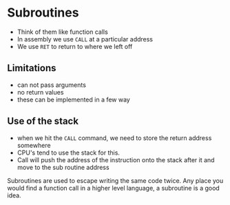 # Subroutines

-   Think of them like function calls
-   In assembly we use `CALL` at a particular address
-   We use `RET` to return to where we left off

## Limitations

-   can not pass arguments
-   no return values
-   these can be implemented in a few way

## Use of the stack

-   when we hit the `CALL` command, we need to store the return address somewhere
-   CPU's tend to use the stack for this.
-   Call will push the address of the instruction onto the stack after it and move to the sub routine address

Subroutines are used to escape writing the same code twice. Any place you would find a function call in a higher level language, a subroutine is a good idea.
